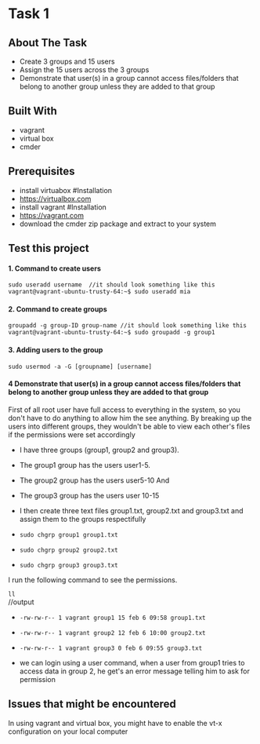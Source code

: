 # Task 1
## About The Task
* Create 3 groups and 15 users
* Assign the 15 users across the 3 groups
* Demonstrate that user(s) in a group cannot access files/folders that belong to another group unless they are added to that group

## Built With
* vagrant
* virtual box
* cmder

## Prerequisites
* install virtuabox
#Installation
 * https://virtualbox.com
 * install vagrant
#Installation
 * https://vagrant.com
 * download the cmder zip package and extract to your system

## Test this project

#### 1. Command to create users

`sudo useradd username 
//it should look something like this
vagrant@vagrant-ubuntu-trusty-64:~$ sudo useradd mia`

#### 2. Command to create groups

`groupadd -g group-ID group-name
//it should look something like this
vagrant@vagrant-ubuntu-trusty-64:~$ sudo groupadd -g group1 `

#### 3. Adding users to the group
`sudo usermod -a -G [groupname] [username]`

#### 4 Demonstrate that user(s) in a group cannot access files/folders that belong to another group unless they are added to that group

First of all root user have full access to everything in the system, so you don't have to do anything to allow him the see anything.
By breaking up the users into different groups, they wouldn't be able to view each other's files if the permissions were set accordingly

* I have three groups (group1, group2 and group3).

 * The group1 group has the users user1-5.
 * The group2 group has the users user5-10 And
 * The group3 group has the users user 10-15

* I then create three text files group1.txt, group2.txt and group3.txt and assign them to the groups respectifully

* `sudo chgrp group1 group1.txt` 
* `sudo chgrp group2 group2.txt`
* `sudo chgrp group3 group3.txt` 

 I run the following command to see the permissions.

`ll` \
//output
* `-rw-rw-r-- 1 vagrant group1 15 feb 6 09:58 group1.txt`
* `-rw-rw-r-- 1 vagrant group2 12 feb 6 10:00 group2.txt`
* `-rw-rw-r-- 1 vagrant group3 0 feb 6 09:55 group3.txt`

* we can login using a user command, when a user from group1 tries to access data in group 2, he get's an error message telling him to ask for permission



## Issues that might be encountered
In using vagrant and virtual box, you might have to enable the vt-x configuration on your local computer


